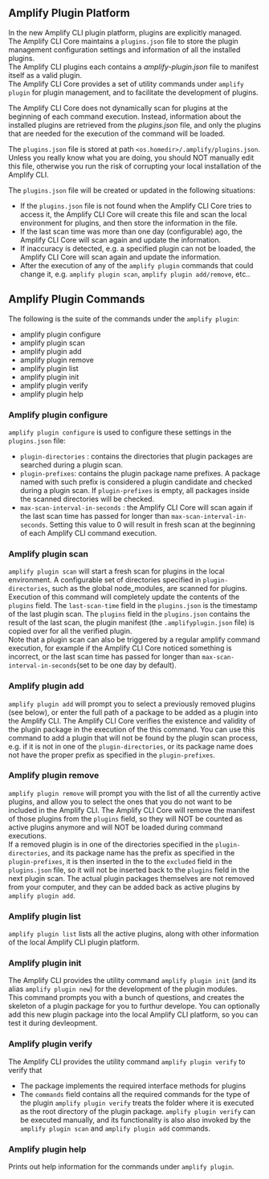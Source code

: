 ## Amplify Plugin Platform
In the new Amplify CLI plugin platform, plugins are explicitly managed. <br/>
The Amplify CLI Core maintains a `plugins.json` file to store the plugin management configuration settings and information of all the installed plugins.  <br/>
The Amplify CLI plugins each contains a *amplify-plugin.json*  file to manifest itself as a valid plugin.  <br/>
The Amplify CLI Core provides a set of utility commands under `amplify plugin` for plugin management, and to facilitate the development of plugins.

The Amplify CLI Core does not dynamically scan for plugins at the beginning of each command execution. Instead, information about the installed plugins are retrieved from the *plugins.json* file, and only the plugins that are needed for the execution of the command will be loaded. 

The `plugins.json` file is stored at path `<os.homedir>/.amplify/plugins.json`. Unless you really know what you are doing, you should NOT manually edit this file, otherwise you run the risk of corrupting your local installation of the Amplify CLI. 

The `plugins.json` file will be created or updated in the following situations: 

* If the `plugins.json` file is not found when the Amplify CLI Core tries to access it, the Amplify CLI Core will create this file and scan the local environment for plugins, and then store the information in the file.
* If  the last scan time was more than one day (configurable) ago, the Amplify CLI Core will scan again and update the information. 
* If inaccuracy is detected, e.g. a specified plugin can not be loaded, the Amplify CLI Core will scan again and update the information. 
* After the execution of any of the `amplify plugin` commands that could change it, e.g. `amplify plugin scan`, `amplify plugin add/remove`, etc..

## Amplify Plugin Commands
The following is the suite of the commands under the `amplify plugin`:
* amplify plugin configure
* amplify plugin scan
* amplify plugin add
* amplify plugin remove
* amplify plugin list
* amplify plugin init
* amplify plugin verify
* amplify plugin help

### Amplify plugin configure
`amplify plugin configure` is used to configure these settings in the `plugins.json` file: <br/>
* `plugin-directories` : contains the directories that plugin packages are searched during a plugin scan. 
* `plugin-prefixes`: contains the plugin package name prefixes. A package named with such prefix is considered a plugin candidate and checked during a plugin scan. If `plugin-prefixes` is empty, all packages inside the scanned directories will be checked. 
* `max-scan-interval-in-seconds` : the Amplify CLI Core will scan again if the last scan time has passed for longer than `max-scan-interval-in-seconds`. Setting this value to 0 will result in fresh scan at the beginning of each Amplify CLI command execution.

### Amplify plugin scan
`amplify plugin scan` will start a fresh scan for plugins in the local environment. A configurable set of directories specified in `plugin-directories`, such as the global node_modules, are scanned for plugins.<br/>
Execution of this command will completely update the contents of the `plugins` field. 
The `last-scan-time` field in the `plugins.json` is the timestamp of the last plugin scan.
The `plugins` field in the `plugins.json` contains the result of the last scan, the plugin manifest (the `.amplifyplugin.json` file) is copied over for all the verified plugin.<br/>
Note that a plugin scan can also be triggered by a regular amplify command execution, for example if the Amplify CLI Core noticed something is incorrect, or the last scan time has passed for longer than `max-scan-interval-in-seconds`(set to be one day by default). 

### Amplify plugin add
`amplify plugin add` will prompt you to select a previously removed plugins (see below), or enter the full path of a package to be added as a plugin into the Amplify CLI. The Amplify CLI Core verifies the existence and validity of the plugin package in the execution of the this command. You can use this command to add a plugin that will not be found by the plugin scan process, e.g. if it is not in one of the `plugin-directories`, or its package name does not have the proper prefix as specified in the `plugin-prefixes`.

### Amplify plugin remove
`amplify plugin remove` will prompt you with the list of all the currently active plugins, and allow you to select the ones that you do not want to be included in the Amplify CLI. The Amplify CLI Core will remove the manifest of those plugins from the `plugins` field, so they will NOT be counted as active plugins anymore and will NOT be loaded during command executions.<br/>
If a removed plugin is in one of the directories specified in the `plugin-directories`, and its package name has the prefix as specified in the `plugin-prefixes`, it is then inserted in the to the `excluded` field in the `plugins.json` file, so it will not be inserted back to the `plugins` field in the next plugin scan. 
The actual plugin packages themselves are not removed from your computer, and they can be added back as active plugins by `amplify plugin add`.

### Amplify plugin list
`amplify plugin list` lists all the active plugins, along with other information of the local Amplify CLI plugin platform. 

### Amplify plugin init
The Amplify CLI provides the utility command `amplify plugin init` (and its alias `amplify plugin new`) for the development of the plugin modules.<br/>
This command prompts you with a bunch of questions, and creates the skeleton of a plugin package for you to furthur develope. You can optionally add this new plugin package into the local Amplify CLI platform, so you can test it during devleopment.
 
### Amplify plugin verify
The Amplify CLI provides the utility command `amplify plugin verify` to verify that
* The package implements the required interface methods for plugins
* The `commands` field contains all the required commands for the type of the plugin
`amplify plugin verify` treats the folder where it is executed as the root directory of the plugin package.
`amplify plugin verify` can be executed manually, and its functionality is also also invoked by the `amplify plugin scan` and `amplify plugin add` commands.


### Amplify plugin help
Prints out help information for the commands under `amplify plugin`.
 
